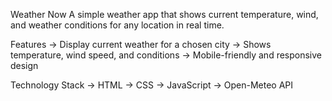 Weather Now
A simple weather app that shows current temperature, wind, and weather conditions for any location in real time.

Features
-> Display current weather for a chosen city
-> Shows temperature, wind speed, and conditions
-> Mobile-friendly and responsive design

Technology Stack
-> HTML
-> CSS
-> JavaScript
-> Open-Meteo API



